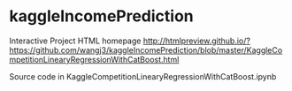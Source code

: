 # kaggleIncomePrediction
Interactive Project HTML homepage
http://htmlpreview.github.io/?https://github.com/wangj3/kaggleIncomePrediction/blob/master/KaggleCompetitionLinearyRegressionWithCatBoost.html

Source code in KaggleCompetitionLinearyRegressionWithCatBoost.ipynb
